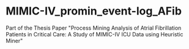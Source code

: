 # MIMIC-IV_promin_event-log_AFib

Part of the Thesis Paper "Process Mining Analysis of Atrial Fibrillation Patients in Critical Care: A Study of MIMIC-IV ICU Data using Heuristic Miner"
